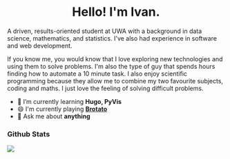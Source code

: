 <h1 align=center> Hello! I'm Ivan.</h1>

A driven, results-oriented student at UWA with a background in data science, mathematics, and statistics. I've also had experience in software and web development.

If you know me, you would know that I love exploring new technologies and using them to solve problems. I'm also the type of guy that spends hours finding how to automate a 10 minute task. I also enjoy scientific programming because they allow me to combine my two favourite subjects, coding and maths. I just love the feeling of solving difficult problems.

[//]: # "- 🔭 I’m currently working on **[wadl](https://github.com/codersforcauses/wadl)**"

- 🌱 I’m currently learning **Hugo, PyVis**
- 😄 I'm currently playing **[Brotato](https://store.steampowered.com/app/1942280/Brotato/)**
- 💬 Ask me about **anything**

### Github Stats

![](https://github-readme-stats.vercel.app/api?username=orange-my-cat&hide_title=true&include_all_commits=true&count_private=true&show_icons=true&theme=radical)
